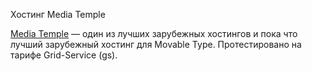Хостинг Media Temple

[Media Temple](http://go.movable-type.ru/media-temple) — один из лучших зарубежных хостингов и пока что лучший зарубежный хостинг для Movable Type. Протестировано на тарифе Grid-Service (gs).

